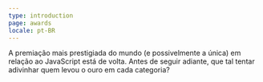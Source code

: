 ```yaml
---
type: introduction
page: awards
locale: pt-BR
---
```


A premiação mais prestigiada do mundo (e possivelmente a única) em relação ao JavaScript está de volta. Antes de seguir adiante, que tal tentar adivinhar quem levou o ouro em cada categoria?

